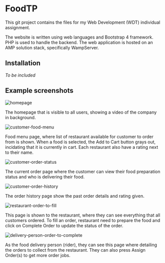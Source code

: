 # FoodTP
This git project contains the files for my Web Development (WDT) individual assignment.

The website is written using web languages and Bootstrap 4 framework. PHP is used to handle the backend. 
The web application is hosted on an AMP solution stack, specifically WampServer.

## Installation
*To be included*

## Example screenshots
![homepage](https://user-images.githubusercontent.com/14260598/123876237-9175a100-d96d-11eb-96c9-48bf595b8011.png)

The homepage that is visible to all users, showing a video of the company in background.

![customer-food-menu](https://user-images.githubusercontent.com/14260598/123876497-05b04480-d96e-11eb-84cc-c7dbd626fe9a.png)

Food menu page, where list of restaurant available for customer to order from is shown. When a food is selected, the Add to Cart button grays out, incidating that it is currently in cart. Each restaurant also have a rating next to their name.

![customer-order-status](https://user-images.githubusercontent.com/14260598/123876505-08129e80-d96e-11eb-96cc-f2b48b5bda4f.png)

The current order page where the customer can view their food preparation status and who is delivering their food.

![customer-order-history](https://user-images.githubusercontent.com/14260598/123876509-09dc6200-d96e-11eb-8ab1-08dde3918a1b.png)

The order history page show the past order details and rating given.

![restaurant-order-to-fill](https://user-images.githubusercontent.com/14260598/123876516-0ba62580-d96e-11eb-9e3b-dc2154769575.png)

This page is shown to the restaurant, where they can see everything that all customers ordered. To fill an order, restaurant need to prepare the food and click on Complete Order to update the status of the order.

![delivery-person-order-to-complete](https://user-images.githubusercontent.com/14260598/123876519-0cd75280-d96e-11eb-93bb-3192834eac3c.png)

As the food delivery person (rider), they can see this page where detailing the orders to collect from the restaurant. They can also press Assign Order(s) to get more order jobs.
